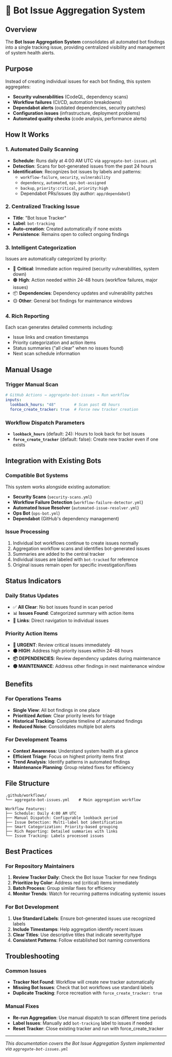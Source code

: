 # 🤖 Bot Issue Aggregation System

## Overview

The **Bot Issue Aggregation System** consolidates all automated bot findings into a single tracking issue, providing centralized visibility and management of system health alerts.

## Purpose

Instead of creating individual issues for each bot finding, this system aggregates:
- **Security vulnerabilities** (CodeQL, dependency scans)
- **Workflow failures** (CI/CD, automation breakdowns) 
- **Dependabot alerts** (outdated dependencies, security patches)
- **Configuration issues** (infrastructure, deployment problems)
- **Automated quality checks** (code analysis, performance alerts)

## How It Works

### 1. Automated Daily Scanning
- **Schedule**: Runs daily at 4:00 AM UTC via `aggregate-bot-issues.yml`
- **Detection**: Scans for bot-generated issues from the past 24 hours
- **Identification**: Recognizes bot issues by labels and patterns:
  - `workflow-failure`, `security`, `vulnerability`
  - `dependency`, `automated`, `ops-bot-assigned`
  - `backup`, `priority:critical`, `priority:high`
  - Dependabot PRs/issues (by author: `app/dependabot`)

### 2. Centralized Tracking Issue
- **Title**: "Bot Issue Tracker"
- **Label**: `bot-tracking`
- **Auto-creation**: Created automatically if none exists
- **Persistence**: Remains open to collect ongoing findings

### 3. Intelligent Categorization
Issues are automatically categorized by priority:

- 🔴 **Critical**: Immediate action required (security vulnerabilities, system down)
- 🟠 **High**: Action needed within 24-48 hours (workflow failures, major issues)  
- 📦 **Dependencies**: Dependency updates and vulnerability patches
- 🟡 **Other**: General bot findings for maintenance windows

### 4. Rich Reporting
Each scan generates detailed comments including:
- Issue links and creation timestamps
- Priority categorization and action items
- Status summaries ("all clear" when no issues found)
- Next scan schedule information

## Manual Usage

### Trigger Manual Scan
```yaml
# GitHub Actions → aggregate-bot-issues → Run workflow
inputs:
  lookback_hours: "48"        # Scan past 48 hours
  force_create_tracker: true  # Force new tracker creation
```

### Workflow Dispatch Parameters
- **`lookback_hours`** (default: 24): Hours to look back for bot issues
- **`force_create_tracker`** (default: false): Create new tracker even if one exists

## Integration with Existing Bots

### Compatible Bot Systems
This system works alongside existing automation:
- **Security Scans** (`security-scans.yml`)
- **Workflow Failure Detection** (`workflow-failure-detector.yml`) 
- **Automated Issue Resolver** (`automated-issue-resolver.yml`)
- **Ops Bot** (`ops-bot.yml`)
- **Dependabot** (GitHub's dependency management)

### Issue Processing
1. Individual bot workflows continue to create issues normally
2. Aggregation workflow scans and identifies bot-generated issues
3. Summaries are added to the central tracker
4. Individual issues are labeled with `bot-tracked` for reference
5. Original issues remain open for specific investigation/fixes

## Status Indicators

### Daily Status Updates
- ✅ **All Clear**: No bot issues found in scan period
- 📊 **Issues Found**: Categorized summary with action items
- 🔗 **Links**: Direct navigation to individual issues

### Priority Action Items
- **🔴 URGENT**: Review critical issues immediately
- **🟠 HIGH**: Address high priority issues within 24-48 hours
- **📦 DEPENDENCIES**: Review dependency updates during maintenance
- **🟡 MAINTENANCE**: Address other findings in next maintenance window

## Benefits

### For Operations Teams
- **Single View**: All bot findings in one place
- **Prioritized Action**: Clear priority levels for triage
- **Historical Tracking**: Complete timeline of automated findings
- **Reduced Noise**: Consolidates multiple bot alerts

### For Development Teams  
- **Context Awareness**: Understand system health at a glance
- **Efficient Triage**: Focus on highest priority items first
- **Trend Analysis**: Identify patterns in automated findings
- **Maintenance Planning**: Group related fixes for efficiency

## File Structure

```
.github/workflows/
└── aggregate-bot-issues.yml    # Main aggregation workflow

Workflow Features:
├── Schedule: Daily 4:00 AM UTC
├── Manual Dispatch: Configurable lookback period
├── Issue Detection: Multi-label bot identification
├── Smart Categorization: Priority-based grouping  
├── Rich Reporting: Detailed summaries with links
└── Issue Tracking: Labels processed issues
```

## Best Practices

### For Repository Maintainers
1. **Review Tracker Daily**: Check the Bot Issue Tracker for new findings
2. **Prioritize by Color**: Address red (critical) items immediately
3. **Batch Process**: Group similar fixes for efficiency
4. **Monitor Trends**: Watch for recurring patterns indicating systemic issues

### For Bot Development
1. **Use Standard Labels**: Ensure bot-generated issues use recognized labels
2. **Include Timestamps**: Help aggregation identify recent issues
3. **Clear Titles**: Use descriptive titles that indicate severity/type
4. **Consistent Patterns**: Follow established bot naming conventions

## Troubleshooting

### Common Issues
- **Tracker Not Found**: Workflow will create new tracker automatically
- **Missing Bot Issues**: Check that bot workflows use standard labels
- **Duplicate Tracking**: Force recreation with `force_create_tracker: true`

### Manual Fixes
- **Re-run Aggregation**: Use manual dispatch to scan different time periods  
- **Label Issues**: Manually add `bot-tracking` label to issues if needed
- **Reset Tracker**: Close existing tracker and run with force_create_tracker

---

*This documentation covers the Bot Issue Aggregation System implemented via `aggregate-bot-issues.yml`*